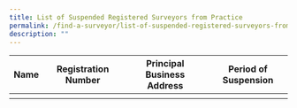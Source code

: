 ```yaml
---
title: List of Suspended Registered Surveyors from Practice
permalink: /find-a-surveyor/list-of-suspended-registered-surveyors-from-practice/
description: ""
---
```

<table>
		<tr>
			<th>Name</th>
			<th>Registration Number</th>
			<th>Principal Business Address</th>
			<th>Period of Suspension</th>
	</tr>
	<tr>
		<th>
		<th> 
		<th> 
		<th> 